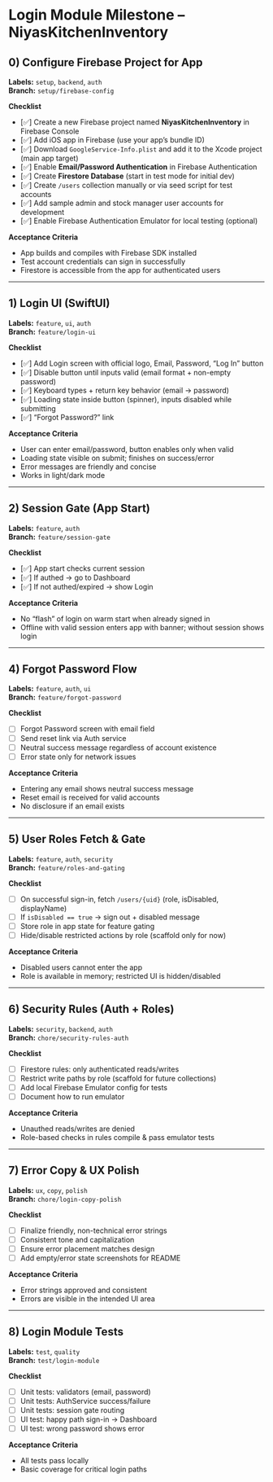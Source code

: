 
# Login Module Milestone – NiyasKitchenInventory

## 0) Configure Firebase Project for App
**Labels:** `setup`, `backend`, `auth`  
**Branch:** `setup/firebase-config`

**Checklist**
- [✅] Create a new Firebase project named **NiyasKitchenInventory** in Firebase Console  
- [✅] Add iOS app in Firebase (use your app’s bundle ID)  
- [✅] Download `GoogleService-Info.plist` and add it to the Xcode project (main app target)  
- [✅] Enable **Email/Password Authentication** in Firebase Authentication  
- [✅] Create **Firestore Database** (start in test mode for initial dev)  
- [✅] Create `/users` collection manually or via seed script for test accounts  
- [✅] Add sample admin and stock manager user accounts for development  
- [✅] Enable Firebase Authentication Emulator for local testing (optional)  

**Acceptance Criteria**
- App builds and compiles with Firebase SDK installed  
- Test account credentials can sign in successfully  
- Firestore is accessible from the app for authenticated users  

---

## 1) Login UI (SwiftUI)
**Labels:** `feature`, `ui`, `auth`  
**Branch:** `feature/login-ui`

**Checklist**
- [✅] Add Login screen with official logo, Email, Password, “Log In” button  
- [✅] Disable button until inputs valid (email format + non-empty password)  
- [✅] Keyboard types + return key behavior (email → password)  
- [✅] Loading state inside button (spinner), inputs disabled while submitting  
- [✅] “Forgot Password?” link  
  

**Acceptance Criteria**
- User can enter email/password, button enables only when valid  
- Loading state visible on submit; finishes on success/error  
- Error messages are friendly and concise  
- Works in light/dark mode  

---

## 2) Session Gate (App Start)
**Labels:** `feature`, `auth`  
**Branch:** `feature/session-gate`

**Checklist**
- [✅] App start checks current session  
- [✅] If authed → go to Dashboard  
- [✅] If not authed/expired → show Login  
  

**Acceptance Criteria**
- No “flash” of login on warm start when already signed in  
- Offline with valid session enters app with banner; without session shows login  
---

## 4) Forgot Password Flow
**Labels:** `feature`, `auth`, `ui`  
**Branch:** `feature/forgot-password`

**Checklist**
- [ ] Forgot Password screen with email field  
- [ ] Send reset link via Auth service  
- [ ] Neutral success message regardless of account existence  
- [ ] Error state only for network issues  

**Acceptance Criteria**
- Entering any email shows neutral success message  
- Reset email is received for valid accounts  
- No disclosure if an email exists  

---

## 5) User Roles Fetch & Gate
**Labels:** `feature`, `auth`, `security`  
**Branch:** `feature/roles-and-gating`

**Checklist**
- [ ] On successful sign-in, fetch `/users/{uid}` (role, isDisabled, displayName)  
- [ ] If `isDisabled == true` → sign out + disabled message  
- [ ] Store role in app state for feature gating  
- [ ] Hide/disable restricted actions by role (scaffold only for now)  

**Acceptance Criteria**
- Disabled users cannot enter the app  
- Role is available in memory; restricted UI is hidden/disabled  

---

## 6) Security Rules (Auth + Roles)
**Labels:** `security`, `backend`, `auth`  
**Branch:** `chore/security-rules-auth`

**Checklist**
- [ ] Firestore rules: only authenticated reads/writes  
- [ ] Restrict write paths by role (scaffold for future collections)  
- [ ] Add local Firebase Emulator config for tests  
- [ ] Document how to run emulator  

**Acceptance Criteria**
- Unauthed reads/writes are denied  
- Role-based checks in rules compile & pass emulator tests  

---

## 7) Error Copy & UX Polish
**Labels:** `ux`, `copy`, `polish`  
**Branch:** `chore/login-copy-polish`

**Checklist**
- [ ] Finalize friendly, non-technical error strings  
- [ ] Consistent tone and capitalization  
- [ ] Ensure error placement matches design  
- [ ] Add empty/error state screenshots for README  

**Acceptance Criteria**
- Error strings approved and consistent  
- Errors are visible in the intended UI area  

---

## 8) Login Module Tests
**Labels:** `test`, `quality`  
**Branch:** `test/login-module`

**Checklist**
- [ ] Unit tests: validators (email, password)  
- [ ] Unit tests: AuthService success/failure  
- [ ] Unit tests: session gate routing  
- [ ] UI test: happy path sign-in → Dashboard  
- [ ] UI test: wrong password shows error  

**Acceptance Criteria**
- All tests pass locally  
- Basic coverage for critical login paths  
